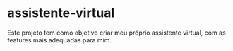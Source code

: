 # assistente-virtual
Este projeto tem como objetivo criar meu próprio assistente virtual, com as features mais adequadas para mim.
